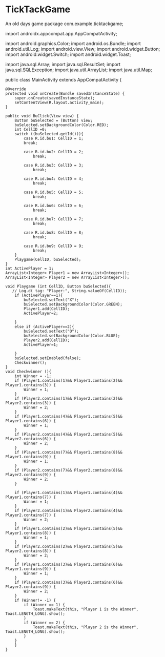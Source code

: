 # TickTackGame
An old days game
package com.example.ticktackgame;

import androidx.appcompat.app.AppCompatActivity;

import android.graphics.Color;
import android.os.Bundle;
import android.util.Log;
import android.view.View;
import android.widget.Button;
import android.widget.Switch;
import android.widget.Toast;

import java.sql.Array;
import java.sql.ResultSet;
import java.sql.SQLException;
import java.util.ArrayList;
import java.util.Map;

public class MainActivity extends AppCompatActivity {

    @Override
    protected void onCreate(Bundle savedInstanceState) {
        super.onCreate(savedInstanceState);
        setContentView(R.layout.activity_main);
    }

    public void BuClick(View view) {
        Button buSelected = (Button) view;
        buSelected.setBackgroundColor(Color.RED);
        int CellID =0;
        switch ((buSelected.getId())){
            case R.id.bu1: CellID = 1;
            break;

            case R.id.bu2: CellID = 2;
                break;

            case R.id.bu3: CellID = 3;
                break;

            case R.id.bu4: CellID = 4;
                break;

            case R.id.bu5: CellID = 5;
                break;

            case R.id.bu6: CellID = 6;
                break;

            case R.id.bu7: CellID = 7;
                break;

            case R.id.bu8: CellID = 8;
                break;

            case R.id.bu9: CellID = 9;
                break;
        }
        Playgame(CellID, buSelected);
    }
    int ActivePlayer = 1;
    ArrayList<Integer> Player1 = new ArrayList<Integer>();
    ArrayList<Integer> Player2 = new ArrayList<Integer>();

    void Playgame (int CellID, Button buSelected){
       // Log.d( tag: "Player:", String.valueOf(CellID));
        if (ActivePlayer==1){
            buSelected.setText("X");
            buSelected.setBackgroundColor(Color.GREEN);
            Player1.add(CellID);
            ActivePlayer=2;

        }
        else if (ActivePlayer==2){
            buSelected.setText("O");
            buSelected.setBackgroundColor(Color.BLUE);
            Player2.add(CellID);
            ActivePlayer=1;

        }
        buSelected.setEnabled(false);
        Checkwinner();
    }
    void Checkwinner (){
        int Winner = -1;
        if (Player1.contains(1)&& Player1.contains(2)&& Player1.contains(3)) {
            Winner = 1;
        }
        if (Player2.contains(1)&& Player2.contains(2)&& Player2.contains(3)) {
            Winner = 2;
        }
        if (Player1.contains(4)&& Player1.contains(5)&& Player1.contains(6)) {
            Winner = 1;
        }
        if (Player2.contains(4)&& Player2.contains(5)&& Player2.contains(6)) {
            Winner = 2;
        }
        if (Player1.contains(7)&& Player1.contains(8)&& Player1.contains(9)) {
            Winner = 1;
        }
        if (Player2.contains(7)&& Player2.contains(8)&& Player2.contains(9)) {
            Winner = 2;
        }

        if (Player1.contains(1)&& Player1.contains(4)&& Player1.contains(7)) {
            Winner = 1;
        }
        if (Player2.contains(1)&& Player2.contains(4)&& Player2.contains(7)) {
            Winner = 2;
        }
        if (Player1.contains(2)&& Player1.contains(5)&& Player1.contains(8)) {
            Winner = 1;
        }
        if (Player2.contains(2)&& Player2.contains(5)&& Player2.contains(8)) {
            Winner = 2;
        }
        if (Player1.contains(3)&& Player1.contains(6)&& Player1.contains(9)) {
            Winner = 1;
        }
        if (Player2.contains(3)&& Player2.contains(6)&& Player2.contains(9)) {
            Winner = 2;
        }
        if (Winner!= -1) {
            if (Winner == 1) {
                Toast.makeText(this, "Player 1 is the Winner", Toast.LENGTH_LONG).show();
            }
            if (Winner == 2) {
                Toast.makeText(this, "Player 2 is the Winner", Toast.LENGTH_LONG).show();
            }
        }
        }
    }
